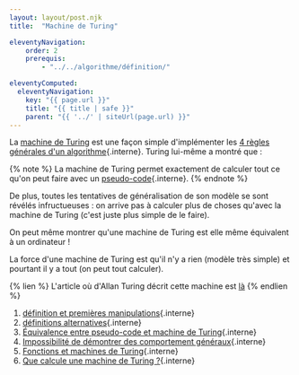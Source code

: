```yaml
---
layout: layout/post.njk 
title:  "Machine de Turing"

eleventyNavigation:
    order: 2
    prerequis:
        - "../../algorithme/définition/"

eleventyComputed:
  eleventyNavigation:
    key: "{{ page.url }}"
    title: "{{ title | safe }}"
    parent: "{{ '../' | siteUrl(page.url) }}"
---
```


La [machine de Turing](https://fr.wikipedia.org/wiki/Machine_de_Turing) est une façon simple d'implémenter les [4 règles générales d'un algorithme](../../algorithme/définition#règles-générales){.interne}. Turing lui-même a montré que :

{% note %}
La machine de Turing permet exactement de calculer tout ce qu'on peut faire avec un [pseudo-code](../../algorithme/pseudo-code){.interne}.
{% endnote %}

De plus, toutes les tentatives de généralisation de son modèle se sont révélés infructueuses : on arrive pas à calculer plus de choses qu'avec la machine de Turing (c'est juste plus simple de le faire).

On peut même montrer qu'une machine de Turing est elle même équivalent à un ordinateur !

La force d'une machine de Turing est qu'il n'y a rien (modèle très simple) et pourtant il y a tout (on peut tout calculer).

{% lien %}
L'article où d'Allan Turing décrit cette machine est [là](https://www.espace-turing.fr/IMG/pdf/turing_paper_1936.pdf)
{% endlien %}

1. [définition et premières manipulations](./définition){.interne}
2. [définitions alternatives](./définitions-alternatives){.interne}
3. [Équivalence entre pseudo-code et machine de Turing](./pseudo-code){.interne}
4. [Impossibilité de démontrer des comportement généraux](./arrêt-rice){.interne}
5. [Fonctions et machines de Turing](./fonctions){.interne}
6. [Que calcule une machine de Turing ?](./arret-caclulabilité){.interne}
